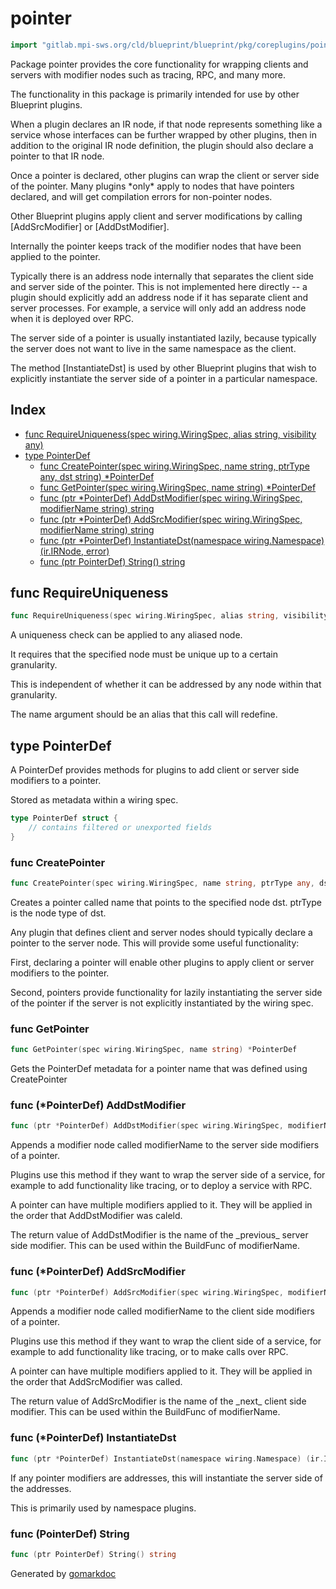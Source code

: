 <!-- Code generated by gomarkdoc. DO NOT EDIT -->

# pointer

```go
import "gitlab.mpi-sws.org/cld/blueprint/blueprint/pkg/coreplugins/pointer"
```

Package pointer provides the core functionality for wrapping clients and servers with modifier nodes such as tracing, RPC, and many more.

The functionality in this package is primarily intended for use by other Blueprint plugins.

When a plugin declares an IR node, if that node represents something like a service whose interfaces can be further wrapped by other plugins, then in addition to the original IR node definition, the plugin should also declare a pointer to that IR node.

Once a pointer is declared, other plugins can wrap the client or server side of the pointer. Many plugins \*only\* apply to nodes that have pointers declared, and will get compilation errors for non\-pointer nodes.

Other Blueprint plugins apply client and server modifications by calling \[AddSrcModifier\] or \[AddDstModifier\].

Internally the pointer keeps track of the modifier nodes that have been applied to the pointer.

Typically there is an address node internally that separates the client side and server side of the pointer. This is not implemented here directly \-\- a plugin should explicitly add an address node if it has separate client and server processes. For example, a service will only add an address node when it is deployed over RPC.

The server side of a pointer is usually instantiated lazily, because typically the server does not want to live in the same namespace as the client.

The method \[InstantiateDst\] is used by other Blueprint plugins that wish to explicitly instantiate the server side of a pointer in a particular namespace.

## Index

- [func RequireUniqueness\(spec wiring.WiringSpec, alias string, visibility any\)](<#RequireUniqueness>)
- [type PointerDef](<#PointerDef>)
  - [func CreatePointer\(spec wiring.WiringSpec, name string, ptrType any, dst string\) \*PointerDef](<#CreatePointer>)
  - [func GetPointer\(spec wiring.WiringSpec, name string\) \*PointerDef](<#GetPointer>)
  - [func \(ptr \*PointerDef\) AddDstModifier\(spec wiring.WiringSpec, modifierName string\) string](<#PointerDef.AddDstModifier>)
  - [func \(ptr \*PointerDef\) AddSrcModifier\(spec wiring.WiringSpec, modifierName string\) string](<#PointerDef.AddSrcModifier>)
  - [func \(ptr \*PointerDef\) InstantiateDst\(namespace wiring.Namespace\) \(ir.IRNode, error\)](<#PointerDef.InstantiateDst>)
  - [func \(ptr PointerDef\) String\(\) string](<#PointerDef.String>)


<a name="RequireUniqueness"></a>
## func RequireUniqueness

```go
func RequireUniqueness(spec wiring.WiringSpec, alias string, visibility any)
```

A uniqueness check can be applied to any aliased node.

It requires that the specified node must be unique up to a certain granularity.

This is independent of whether it can be addressed by any node within that granularity.

The name argument should be an alias that this call will redefine.

<a name="PointerDef"></a>
## type PointerDef

A PointerDef provides methods for plugins to add client or server side modifiers to a pointer.

Stored as metadata within a wiring spec.

```go
type PointerDef struct {
    // contains filtered or unexported fields
}
```

<a name="CreatePointer"></a>
### func CreatePointer

```go
func CreatePointer(spec wiring.WiringSpec, name string, ptrType any, dst string) *PointerDef
```

Creates a pointer called name that points to the specified node dst. ptrType is the node type of dst.

Any plugin that defines client and server nodes should typically declare a pointer to the server node. This will provide some useful functionality:

First, declaring a pointer will enable other plugins to apply client or server modifiers to the pointer.

Second, pointers provide functionality for lazily instantiating the server side of the pointer if the server is not explicitly instantiated by the wiring spec.

<a name="GetPointer"></a>
### func GetPointer

```go
func GetPointer(spec wiring.WiringSpec, name string) *PointerDef
```

Gets the PointerDef metadata for a pointer name that was defined using CreatePointer

<a name="PointerDef.AddDstModifier"></a>
### func \(\*PointerDef\) AddDstModifier

```go
func (ptr *PointerDef) AddDstModifier(spec wiring.WiringSpec, modifierName string) string
```

Appends a modifier node called modifierName to the server side modifiers of a pointer.

Plugins use this method if they want to wrap the server side of a service, for example to add functionality like tracing, or to deploy a service with RPC.

A pointer can have multiple modifiers applied to it. They will be applied in the order that AddDstModifier was caleld.

The return value of AddDstModifier is the name of the \_previous\_ server side modifier. This can be used within the BuildFunc of modifierName.

<a name="PointerDef.AddSrcModifier"></a>
### func \(\*PointerDef\) AddSrcModifier

```go
func (ptr *PointerDef) AddSrcModifier(spec wiring.WiringSpec, modifierName string) string
```

Appends a modifier node called modifierName to the client side modifiers of a pointer.

Plugins use this method if they want to wrap the client side of a service, for example to add functionality like tracing, or to make calls over RPC.

A pointer can have multiple modifiers applied to it. They will be applied in the order that AddSrcModifier was called.

The return value of AddSrcModifier is the name of the \_next\_ client side modifier. This can be used within the BuildFunc of modifierName.

<a name="PointerDef.InstantiateDst"></a>
### func \(\*PointerDef\) InstantiateDst

```go
func (ptr *PointerDef) InstantiateDst(namespace wiring.Namespace) (ir.IRNode, error)
```

If any pointer modifiers are addresses, this will instantiate the server side of the addresses.

This is primarily used by namespace plugins.

<a name="PointerDef.String"></a>
### func \(PointerDef\) String

```go
func (ptr PointerDef) String() string
```



Generated by [gomarkdoc](<https://github.com/princjef/gomarkdoc>)

